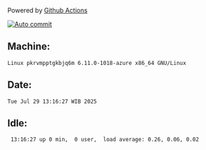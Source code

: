 Powered by [Github Actions](https://github.com/features/actions)

[![Auto commit](https://github.com/hiage/workstation/workflows/Auto%20commit/badge.svg)](https://github.com/hiage/workstation/actions?query=workflow%3A%22Auto+commit%22)

## Machine:
```
Linux pkrvmpptgkbjq6m 6.11.0-1018-azure x86_64 GNU/Linux
```
## Date:
```
Tue Jul 29 13:16:27 WIB 2025
```
## Idle:
```
 13:16:27 up 0 min,  0 user,  load average: 0.26, 0.06, 0.02
```

